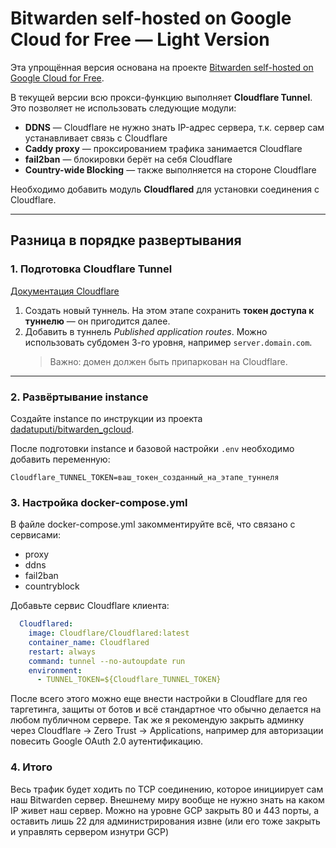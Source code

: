 # Bitwarden self-hosted on Google Cloud for Free — Light Version

Эта упрощённая версия основана на проекте [Bitwarden self-hosted on Google Cloud for Free](https://github.com/dadatuputi/bitwarden_gcloud).

В текущей версии всю прокси-функцию выполняет **Cloudflare Tunnel**.  
Это позволяет не использовать следующие модули:

- **DDNS** — Cloudflare не нужно знать IP-адрес сервера, т.к. сервер сам устанавливает связь с Cloudflare  
- **Caddy proxy** — проксированием трафика занимается Cloudflare  
- **fail2ban** — блокировки берёт на себя Cloudflare  
- **Country-wide Blocking** — также выполняется на стороне Cloudflare  

Необходимо добавить модуль **Cloudflared** для установки соединения с Cloudflare.

---

## Разница в порядке развертывания

### 1. Подготовка Cloudflare Tunnel
[Документация Cloudflare](https://developers.cloudflare.com/Cloudflare-one/connections/connect-networks/)

1. Создать новый туннель. На этом этапе сохранить **токен доступа к туннелю** — он пригодится далее.  
2. Добавить в туннель *Published application routes*. Можно использовать субдомен 3-го уровня, например `server.domain.com`.  
   > Важно: домен должен быть припаркован на Cloudflare.

---

### 2. Развёртывание instance
Создайте instance по инструкции из проекта [dadatuputi/bitwarden_gcloud](https://github.com/dadatuputi/bitwarden_gcloud).

После подготовки instance и базовой настройки `.env` необходимо добавить переменную:

```env
Cloudflare_TUNNEL_TOKEN=ваш_токен_созданный_на_этапе_туннеля
```

### 3. Настройка docker-compose.yml

В файле docker-compose.yml закомментируйте всё, что связано с сервисами:
- proxy
- ddns
- fail2ban
- countryblock

Добавьте сервис Cloudflare клиента:
```yaml
  Cloudflared:
    image: Cloudflare/Cloudflared:latest
    container_name: Cloudflared
    restart: always
    command: tunnel --no-autoupdate run
    environment:
      - TUNNEL_TOKEN=${Cloudflare_TUNNEL_TOKEN}
```

После всего этого можно еще внести настройки в Cloudflare для гео таргетинга, защиты от ботов и всё стандартное что обычно делается на любом публичном сервере.
Так же я рекомендую закрыть админку через Cloudflare -> Zero Trust -> Applications, например для авторизации повесить Google OAuth 2.0 аутентификацию.


### 4. Итого
Весь трафик будет ходить по TCP соединению, которое инициирует сам наш Bitwarden сервер. Внешнему миру вообще не нужно знать на каком IP живет наш сервер. Можно на уровне GCP закрыть 80 и 443 порты, а оставить лишь 22 для администрирования извне (или его тоже закрыть и управлять сервером изнутри GCP)
